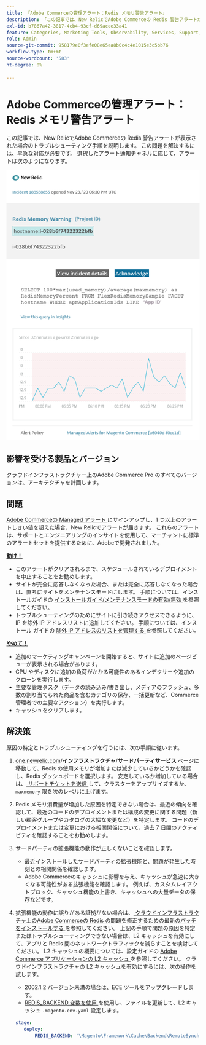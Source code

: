 ```yaml
---
title: 「Adobe Commerceの管理アラート：Redis メモリ警告アラート」
description: 「この記事では、New RelicでAdobe Commerceの Redis 警告アラートが表示された場合のトラブルシューティング手順を説明します。 この問題を解決するには、早急な対応が必要です。 選択したアラート通知チャネルに応じて、アラートは次のようになります。'
exl-id: b7867a42-3817-4cb4-93cf-d69acee33a41
feature: Categories, Marketing Tools, Observability, Services, Support, Tools and External Services, Variables
role: Admin
source-git-commit: 958179e0f3efe08e65ea8b0c4c4e1015e3c5bb76
workflow-type: tm+mt
source-wordcount: '583'
ht-degree: 0%

---
```


# Adobe Commerceの管理アラート：Redis メモリ警告アラート

この記事では、New RelicでAdobe Commerceの Redis 警告アラートが表示された場合のトラブルシューティング手順を説明します。 この問題を解決するには、早急な対応が必要です。 選択したアラート通知チャネルに応じて、アラートは次のようになります。

![new_relic_redis_memory_warning.png](assets/new_relic_redis_memory_warning.png)

## 影響を受ける製品とバージョン

クラウドインフラストラクチャー上のAdobe Commerce Pro のすべてのバージョンは、アーキテクチャを計画します。

## 問題

[Adobe Commerceの Managed アラート ](/help/support-tools/managed-alerts-for-adobe-commerce/managed-alerts-for-magento-commerce.md) にサインアップし、1 つ以上のアラートしきい値を超えた場合、New Relicでアラートが届きます。 これらのアラートは、サポートとエンジニアリングのインサイトを使用して、マーチャントに標準のアラートセットを提供するために、Adobeで開発されました。

**<u>動け！</u>**

* このアラートがクリアされるまで、スケジュールされているデプロイメントを中止することをお勧めします。
* サイトが完全に応答しなくなった場合、または完全に応答しなくなった場合は、直ちにサイトをメンテナンスモードにします。 手順については、インストールガイドの [ インストールガイド/メンテナンスモードの有効/無効 ](/docs/commerce-operations/installation-guide/tutorials/maintenance-mode.html#enable-or-disable-maintenance-mode-1) を参照してください。
* トラブルシューティングのためにサイトに引き続きアクセスできるように、IP を除外 IP アドレスリストに追加してください。 手順については、インストール ガイドの [ 除外 IP アドレスのリストを管理する ](/docs/commerce-operations/installation-guide/tutorials/maintenance-mode.html#maintain-the-list-of-exempt-ip-addresses) を参照してください。

**<u>やめて！</u>**

* 追加のマーケティングキャンペーンを開始すると、サイトに追加のページビューが表示される場合があります。
* CPU やディスクに追加の負荷がかかる可能性のあるインデクサーや追加のクローンを実行します。
* 主要な管理タスク（データの読み込み/書き出し、メディアのフラッシュ、多数の割り当てられた商品を含むカテゴリの保存、一括更新など、Commerce管理者での主要なアクション）を実行します。
* キャッシュをクリアします。

## 解決策

原因の特定とトラブルシューティングを行うには、次の手順に従います。

1. [one.newrelic.com](https://login.newrelic.com/login)/**インフラストラクチャ**/**サードパーティサービス** ページに移動して、Redis の使用メモリが増加または減少しているかどうかを確認し、Redis ダッシュボードを選択します。 安定しているか増加している場合は、[ サポートチケットを送信 ](/help/help-center-guide/help-center/magento-help-center-user-guide.md#submit-ticket) して、クラスターをアップサイズするか、`maxmemory` 限を次のレベルに上げます。
1. Redis メモリ消費量が増加した原因を特定できない場合は、最近の傾向を確認して、最近のコードのデプロイメントまたは構成の変更に関する問題（新しい顧客グループやカタログの大幅な変更など）を特定します。 コードのデプロイメントまたは変更における相関関係について、過去 7 日間のアクティビティを確認することをお勧めします。
1. サードパーティの拡張機能の動作が正しくないことを確認します。
   * 最近インストールしたサードパーティの拡張機能と、問題が発生した時刻との相関関係を確認します。
   * Adobe Commerceのキャッシュに影響を与え、キャッシュが急速に大きくなる可能性がある拡張機能を確認します。 例えば、カスタムレイアウトブロック、キャッシュ機能の上書き、キャッシュへの大量データの保存などです。
1. 拡張機能の動作に誤りがある証拠がない場合は、[ クラウドインフラストラクチャ上のAdobe Commerceの Redis の問題を修正するための最新のパッチをインストールする ](/help/troubleshooting/miscellaneous/install-latest-patches-to-fix-magento-redis-issues.md) を参照してください。 上記の手順で問題の原因を特定またはトラブルシューティングできない場合は、L2 キャッシュを有効にして、アプリと Redis 間のネットワークトラフィックを減らすことを検討してください。 L2 キャッシュの概要については、設定ガイドの [Adobe Commerce アプリケーションの L2 キャッシュ ](/docs/commerce-operations/configuration-guide/cache/level-two-cache.html) を参照してください。 クラウドインフラストラクチャの L2 キャッシュを有効にするには、次の操作を試します。
   * 2002.1.2 バージョン未満の場合は、ECE ツールをアップグレードします。
   * [REDIS\_BACKEND 変数を使用 ](/docs/commerce-cloud-service/user-guide/configure/env/stage/variables-deploy.html#redis_backend) を使用し、ファイルを更新して、L2 キャッシュ `.magento.env.yaml` 設定します。

   ```yaml
   stage:
      deploy:
          REDIS_BACKEND: '\Magento\Framework\Cache\Backend\RemoteSynchronizedCache'
   ```
